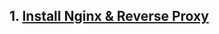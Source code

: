 ## 1. [Install Nginx & Reverse Proxy](https://github.com/KazamiHazaki/Dumbways-15/blob/main/nginx/install_nginx_reverse.md)
